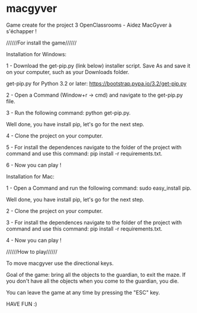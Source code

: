 # macgyver
Game create for the project 3 OpenClassrooms - Aidez MacGyver à s'échapper !

//////For install the game//////

Installation for Windows:

1 - Download the get-pip.py (link below) installer script. Save As and save it on your computer, such as your Downloads folder.

get-pip.py for Python 3.2 or later:
https://bootstrap.pypa.io/3.2/get-pip.py

2 - Open a Command (Window+r -> cmd) and navigate to the get-pip.py file.

3 - Run the following command: python get-pip.py.

Well done, you have install pip, let's go for the next step.

4 - Clone the project on your computer.

5 - For install the dependences navigate to the folder of the project with command and use this command:
pip install -r requirements.txt.

6 - Now you can play !

Installation for Mac:

1 - Open a Command and run the following command: sudo easy_install pip.

Well done, you have install pip, let's go for the next step.

2 - Clone the project on your computer.

3 - For install the dependences navigate to the folder of the project with command and use this command:
pip install -r requirements.txt.

4 - Now you can play !

//////How to play//////

To move macgyver use the directional keys.

Goal of the game: bring all the objects to the guardian, to exit the maze. If you don't have all the objects when you come to the guardian, you die.

You can leave the game at any time by pressing the "ESC" key.

HAVE FUN :)
